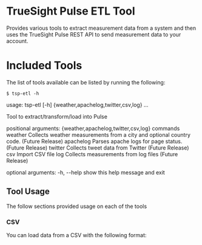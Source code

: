 # TrueSight Pulse ETL Tool

Provides various tools to extract measurement data from a system and then uses the TrueSight Pulse REST API to send measurement data to
your account.


# Included Tools

The list of tools available can be listed by running the following:

```
$ tsp-etl -h
```

usage: tsp-etl [-h] {weather,apachelog,twitter,csv,log} ...

Tool to extract/transform/load into Pulse

positional arguments:
  {weather,apachelog,twitter,csv,log}
                        commands
    weather             Collects weather measurements from a city and optional
                        country code. (Future Release)
    apachelog           Parses apache logs for page status. (Future Release)
    twitter             Collects tweet data from Twitter (Future Release)
    csv                 Import CSV file
    log                 Collects measurements from log files (Future Release)

optional arguments:
  -h, --help            show this help message and exit
  

## Tool Usage

The follow sections provided usage on each of the tools


### CSV

You can load data from a CSV with the following format:

```
```

